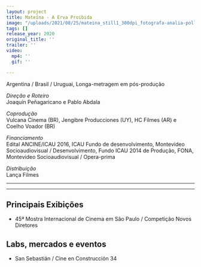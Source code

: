 ```yaml
---
layout: project
title: Mateína - A Erva Proibida
image: "/uploads/2021/08/25/mateina_still1_300dpi_fotografa-analia-pollio.jpg"
tags: []
release_year: 2020
original_title: ''
trailer: ''
video:
  mp4: ''
  gif: ''

---
```

Argentina / Brasil / Uruguai, Longa-metragem em pós-produção

_Direção e Roteiro_  
Joaquín Peñagaricano e Pablo Abdala

_Coprodução_  
Vulcana Cinema (BR), Jengibre Producciones (UY), HC Filmes (AR) e Coelho Voador (BR)

_Financiamento_  
Edital ANCINE/ICAU 2016, ICAU Fundo de desenvolvimento, Montevideo Socioaudiovisual / Desenvolvimento, Fundo ICAU 2014 de Produção, FONA, Montevideo Socioaudiovisual / Opera-prima

_Distribuição_  
Lança Filmes

***

***

## Principais Exibições

* 45ª Mostra Internacional de Cinema em São Paulo / Competição Novos Diretores

## Labs, mercados e eventos

* San Sebastián / Cine en Construcción 34